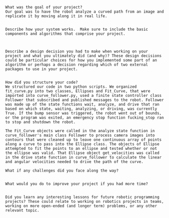     What was the goal of your project?
    Our goal was to have the robot analyze a curved path from an image and replicate it by moving along it in real life.
    
    
    Describe how your system works.  Make sure to include the basic components and algorithms that comprise your project.
    
    
    
    Describe a design decision you had to make when working on your project and what you ultimately did (and why)? These design decisions could be particular choices for how you implemented some part of an algorithm or perhaps a decision regarding which of two external packages to use in your project.
    
    
    How did you structure your code?
    We structured our code in two python scripts. We organized fit_curve.py into two classes, Ellipses and Fit_Curve, that were imported into curve_follower.py, used a finite state controller class Follower that subscribed and published messages to the robot. Follower was made up of the state functions wait, analyze, and drive that ran based on which state, waiting, analyzing, or driving, was currently True. If the bump sensor was triggered, the robot went out of bounds, or the program was exited, an emergency stop function fucking_stop ran to stop and shutdown the robot.

    The Fit_Curve objects were called in the analyze state function in curve_follower's main class Follower to process camera images into contours that were cleaned up to leave one continuous array of points along a curve to pass into the Ellipse class. The objects of Ellipse attempted to fit the points to an ellipse and tested whether or not the ellipse was valid. That Ellipse object get_velocities was called in the drive state function in curve_follower to calculate the linear and angular velocities needed to drive the path of the curve.
    
    What if any challenges did you face along the way?
    
    
    What would you do to improve your project if you had more time?
    
    
    Did you learn any interesting lessons for future robotic programming projects? These could relate to working on robotics projects in teams, working on more open-ended (and longer term) problems, or any other relevant topic.
